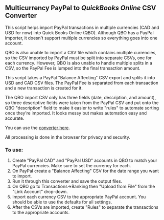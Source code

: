 ## Multicurrency PayPal to _QuickBooks Online_ CSV Converter

This script helps import PayPal transactions in multiple currencies (CAD and USD for now) into Quick Books Online (QBO). Although QBO has a PayPal importer, it doesn't support multiple currencies so everything goes into one account.

QBO is also unable to import a CSV file which contains multiple currencies, so the CSV imported by PayPal must be split into separate CSVs, one for each currency. However, QBO is also unable to handle multiple splits in a CSV, so the PayPal Fee is lumped into the final transaction amount.

This script takes a PayPal "Balance Affecting" CSV export and splits it into USD and CAD CSV files. The PayPal Fee is separated from each transaction and a new transaction is created for it.

The QBO import CSV only has three fields (date, description, and amount), so three descriptive fields were taken from the PayPal CSV and put onto the QBO "description" field to make it easier to write "rules" to automate sorting once they're imported. It looks messy but makes automation easy and accurate.

You can use the [converter here](https://thx2112.github.io/pp2qbo/).

All processing is done in the browser for privacy and security.

### To use: 

1. Create "PayPal CAD" and "PayPal USD" accounts in QBO to match your PayPal currencies. Make sure to set the currency for each.
2. On PayPal create a "Balance Affecting" CSV for the date range you want to import.
3. Run it through this converter and save the output files.
4. On QBO go to Transactions->Banking then "Upload from File" from the "Link Account" drop-down.
5. Import each currency CSV to the appropriate PayPal account. You should be able to use the defaults for all settings.
6. After the CSVs are imported, create "Rules" to separate the transactions to the appropriate accounts.


